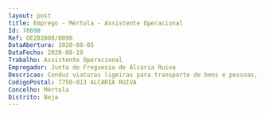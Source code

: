 ```yaml
--- 
layout: post
title: Emprego - Mértola - Assistente Operacional
Id: 78690
Ref: OE202008/0098
DataAbertura: 2020-08-05
DataFecho: 2020-08-19
Trabalho: Assistente Operacional
Empregador: Junta de Freguesia de Alcaria Ruiva
Descricao: Conduz viaturas ligeiras para transporte de bens e pessoas, cuida da manutenção das viaturas que lhe forem distribuídas, recebe e entrega expediente ou encomendas, participa superiormente as anomalias verificadas, abastece de combustível as viaturas, procede à arrumação da viatura no final do serviço, assegura a limpeza e conservação de instalações, colabora eventualmente nos trabalhos auxiliares de montagem e conservação de equipamentos, auxilia a execução de cargas e descargas, realiza tarefas de arrumação e distribuição, executa outras tarefas simples de caráter manual e exigindo principalmente um esforço físico e conhecimentos práticos  procede à remoção de lixos e equiparados, varredura e limpeza de ruas, remoção de lixeiras e extirpação de ervas  executa os trabalhos de desobstrução e limpeza de coletores, de sargetas e seus ramais e de limpeza de fossas  executa tarefas de desobstrução, limpeza de coletores e caixas de visita, utilizando ferramentas adequadas  repara pavimentos   vigia conserva e limpa um determinado troço de estrada, comunicando aluimentos de via, executando pequenas reparações e desimpedimento acessos, limpa valetas, compõe bermas, desobstruir aquedutos de modo a manter em boas condições o escoamento de águas pluviais, executa cortes em árvores existentes nas bermas da estrada  cultiva flores, árvores ou outras plantas em parques e jardins públicos, sendo responsável por todas as operações inerentes ao normal desenvolvimento das culturas e à sua manutenção e conservação, limpeza e conservação dos arruamentos e canteiros, executa alvenaria de pedra, tijolo ou blocos de cimento, podendo fazer o respetivo reboco, procede ao assentamento de manilhas, tubos e cantarias, executa muros e estruturas simples, montagem de armaduras muito simples  procede à abertura e aterro de sepulturas, ao depósito e levantamento dos restos mortais  inumação, exumação, transladação de cadáveres e ossadas, tem a responsabilidade pela manutenção das áreas dos cemitérios e terrenos envolventes.
CodigoPostal: 7750-013 ALCARIA RUIVA
Concelho: Mértola
Distrito: Beja
--- 
```

